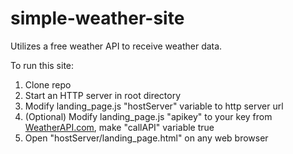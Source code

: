 # simple-weather-site
Utilizes a free weather API to receive weather data.

To run this site:
  1. Clone repo
  2. Start an HTTP server in root directory
  3. Modify landing_page.js "hostServer" variable to http server url
  4. (Optional) Modify landing_page.js "apikey" to your key from [WeatherAPI.com](https://www.weatherapi.com/), make "callAPI" variable true
  5. Open "hostServer/landing_page.html" on any web browser
